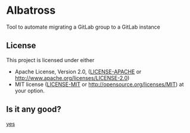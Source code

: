 # Albatross

Tool to automate migrating a GitLab group to a GitLab instance

## License

This project is licensed under either
* Apache License, Version 2.0, ([LICENSE-APACHE](LICENSE-APACHE) or http://www.apache.org/licenses/LICENSE-2.0)
* MIT license ([LICENSE-MIT](LICENSE-MIT) or http://opensource.org/licenses/MIT)
at your option.

## Is it any good?

[yes](https://news.ycombinator.com/item?id=3067434)
